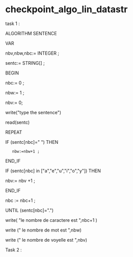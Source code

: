 # checkpoint_algo_lin_datastr

task 1 :

ALGORITHM SENTENCE

VAR

   nbv,nbw,nbc:= INTEGER ;

   sentc:= STRING[] ;

BEGIN

  nbc:= 0 ;

  nbw:= 1 ;

  nbv:= 0;

  write("type the sentence")

  read(sentc)

REPEAT

   

   IF (sentc[nbc]=" ") THEN

       nbw:=nbw+1 ;

   END_IF

  IF (sentc[nbc] in ["a","e","u","i","o","y"]) THEN

   nbv:= nbv +1 ;

   END_IF

   nbc := nbc+1 ;

UNTIL (sentc[nbc]=".")

write( "le nombre de caractere est ",nbc+1 )

write (" le nombre de mot est ",nbw)

write (" le nombre de voyelle est ",nbv)



Task 2 :
 
